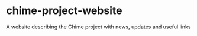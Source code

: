 chime-project-website
=====================

A website describing the Chime project with news, updates and useful links
